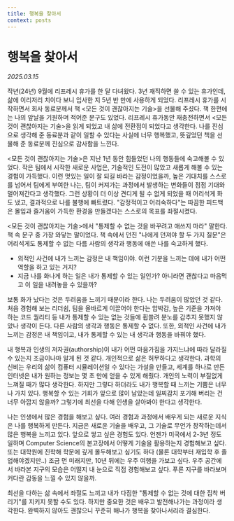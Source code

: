 ```yaml
---
title: 행복을 찾아서
context: posts
---
```


# 행복을 찾아서

*2025.03.15*

작년(24년) 9월에 리프레시 휴가를 한 달 다녀왔다. 3년 재직하면 쓸 수 있는 휴가인데, 삶에 이리저리 치이다 보니 입사한 지 5년 반 만에 사용하게 되었다. 리프레시 휴가를 시작하면서 회사 동료분께서 책 <모든 것이 괜찮아지는 기술>을 선물해 주셨다. 책 한편에는 나의 앞날을 기원하며 적어준 문구도 있었다. 리프레시 휴가동안 재충전하면서 <모든 것이 괜찮아지는 기술>을 읽게 되었고 내 삶에 전환점이 되었다고 생각한다. 나를 진심으로 생각해 준 동료분과 같이 일할 수 있다는 사실에 너무 행복했고, 뜻깊었던 책을 선물해 준 동료분께 진심으로 감사함을 느낀다.

<모든 것이 괜찮아지는 기술>은 지난 1년 동안 힘들었던 나의 행동들에 숙고해볼 수 있었다. 작은 팀에서 시작한 새로운 사업은, 기술적인 도전이 많았고 새롭게 해볼 수 있는 경험이 가득했다. 이런 멋있는 일이 잘 되길 바라는 감정이었을까, 높은 기대치를 스스로를 넘어서 팀에게 부여한 나는, 팀이 커져가는 과정에서 발생하는 변화들이 점점 기대와 멀어져간다고 생각했다. 그런 상황이 더 이상 견디게 될 수 없게 되었을 때 어리석게 화도 냈고, 결과적으로 나를 불행에 빠트렸다. "감정적이고 어리숙하다"는 따끔한 피드백은 몰입과 즐거움이 가득한 환경을 만들겠다는 스스로의 목표를 좌절시켰다.

<모든 것이 괜찮아지는 기술>에서 "통제할 수 없는 것을 바꾸려고 애쓰지 마라" 말한다. 책 속 문구 중 가장 와닿는 말이었다. 책 속에서 던진 "나에게 던져야 할 두 가지 질문"은 어리석게도 통제할 수 없는 다름 사람의 생각과 행동에 애쓴 나를 숙고하게 했다.
- 외적인 사건에 내가 느끼는 감정은 내 책임이야. 이런 기분을 느끼는 데에 내가 어떤 역할을 하고 있는 거지?
- 지금 나를 화나게 하는 일은 내가 통제할 수 있는 일인가? 아니라면 괜찮다고 마음먹고 이 일을 내려놓을 수 있을까?

보통 화가 났다는 것은 두려움을 느끼기 때문이라 한다. 나는 두려움이 많았던 것 같다. 처음 경험해 보는 리더쉽, 팀을 올바르게 이끌어야 한다는 압박감, 높은 기준을 가져야 하는 코드 퀄리티 등 내가 통제할 수 있는 없는 것들에 휩쓸려 분노를 감추지 못했지 않았나 생각이 든다. 다른 사람의 생각과 행동은 통제할 수 없다. 또한, 외적인 사건에 내가 느끼는 감정은 내 책임이고, 내가 통제할 수 있는 내 생각과 행동을 바꿔야 했다.

내 행복과 인생의 저자권(authorship)이 내가 어떤 마음가짐을 가지느냐에 따라 달라질 수 있는지 조금이나마 알게 된 것 같다. 개인적으로 삶은 허무하다고 생각한다. 과학의 신비는 우리의 삶이 컴퓨터 시뮬레이션일 수 있다는 가설을 만들고, 세계를 하나로 만든 인터넷은 내가 원하는 정보는 몇 초 만에 얻을 수 있게 해줬다. 개인의 노력이 부질없게 느껴질 때가 많다 생각한다. 하지만 그렇다 하더라도 내가 행복할 때 느끼는 기쁨은 너무나 가치 있다. 행복할 수 있는 기회가 앞으로 많이 남았는데 일찌감치 포기해 버리는 건 너무 아깝지 않을까? 그렇기에 최선을 다해 인생을 살아봐야 한다고 생각한다.

나는 인생에서 많은 경험을 해보고 싶다. 여러 경험과 과정에서 배우게 되는 새로운 지식은 나를 행복하게 만든다. 지금은 새로운 기술을 배우고, 그 기술로 무언가 창작하는데서 많은 행복을 느끼고 있다. 앞으로 쌓고 싶은 경험도 있다. 언젠가 미국에서 2-3년 정도 일하며 Computer Science의 본고장에서 어떻게 기술을 활용하는지 경험해보고 싶다. 또는 대학원에 진학해 학문에 깊게 몰두해보고 싶기도 하다 (물론 대학부터 재입학 후 졸업해야겠지만..) 조금 먼 미래지만, 10년 뒤에는 우주 여행을 가보고 싶다. 우주 공간에서 바라본 지구의 모습은 어떨지 내 눈으로 직접 경험해보고 싶다. 푸른 지구를 바라보며 커다란 감동을 느낄 수 있지 않을까.

최선을 다하는 삶 속에서 좌절도 느끼고 내가 다짐한 "통제할 수 없는 것에 대한 집착 버리기"를 지키지 못할 수도 있다. 하지만 중요한 것은 배우고 발전해나가는 과정이라 생각한다. 완벽하지 않아도 괜찮으니 꾸준히 해나가 행복을 찾아나서리라 결심한다.

